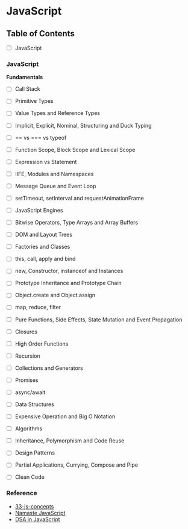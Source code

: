 # JavaScript

## Table of Contents
- [ ] JavaScript

### JavaScript

**Fundamentals**
- [ ] Call Stack
- [ ] Primitive Types
- [ ] Value Types and Reference Types
- [ ] Implicit, Explicit, Nominal, Structuring and Duck Typing
- [ ] == vs === vs typeof
- [ ] Function Scope, Block Scope and Lexical Scope
- [ ] Expression vs Statement
- [ ] IIFE, Modules and Namespaces
- [ ] Message Queue and Event Loop
- [ ] setTimeout, setInterval and requestAnimationFrame
- [ ] JavaScript Engines
- [ ] Bitwise Operators, Type Arrays and Array Buffers
- [ ] DOM and Layout Trees
- [ ] Factories and Classes
- [ ] this, call, apply and bind
- [ ] new, Constructor, instanceof and Instances
- [ ] Prototype Inheritance and Prototype Chain
- [ ] Object.create and Object.assign
- [ ] map, reduce, filter
- [ ] Pure Functions, Side Effects, State Mutation and Event Propagation
- [ ] Closures
- [ ] High Order Functions
- [ ] Recursion
- [ ] Collections and Generators
- [ ] Promises
- [ ] async/await
- [ ] Data Structures
- [ ] Expensive Operation and Big O Notation
- [ ] Algorithms
- [ ] Inheritance, Polymorphism and Code Reuse
- [ ] Design Patterns
- [ ] Partial Applications, Currying, Compose and Pipe
- [ ] Clean Code


### Reference

- [33-js-concepts](https://github.com/priya42bagde/33-js-concepts)
- [Namaste JavaScript](https://www.youtube.com/playlist?list=PLlasXeu85E9cQ32gLCvAvr9vNaUccPVNP)
- [DSA in JavaScript](https://www.youtube.com/playlist?list=PL8p2I9GklV47TMMnPzqnkCtSOS3ebr4O7)

